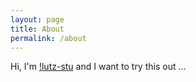 ```yaml
---
layout: page
title: About
permalink: /about
---
```


Hi, I'm [!lutz-stu](https://github.com/lutz-stu) and I want to try this out ...
